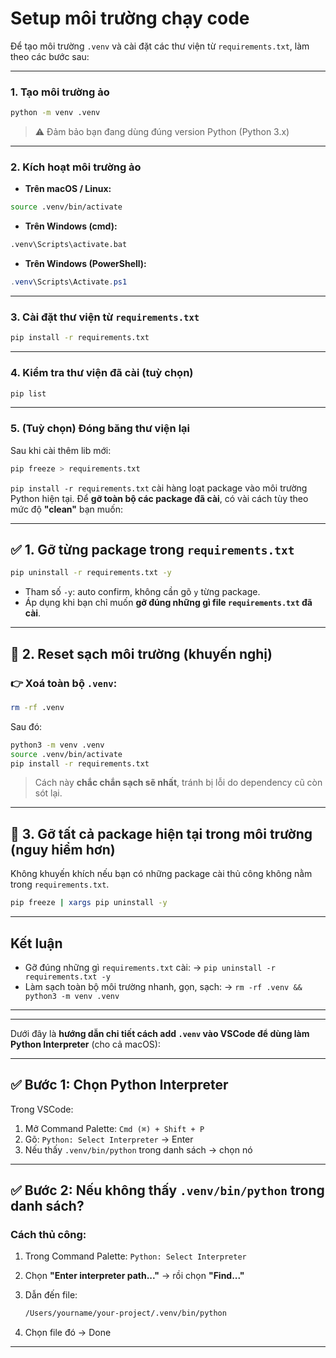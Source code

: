 # Setup môi trường chạy code

Để tạo môi trường `.venv` và cài đặt các thư viện từ `requirements.txt`, làm theo các bước sau:

---

### **1. Tạo môi trường ảo**

```bash
python -m venv .venv
```

> ⚠️ Đảm bảo bạn đang dùng đúng version Python (Python 3.x)

---

### **2. Kích hoạt môi trường ảo**

- **Trên macOS / Linux:**

```bash
source .venv/bin/activate
```

- **Trên Windows (cmd):**

```cmd
.venv\Scripts\activate.bat
```

- **Trên Windows (PowerShell):**

```powershell
.venv\Scripts\Activate.ps1
```

---

### **3. Cài đặt thư viện từ `requirements.txt`**

```bash
pip install -r requirements.txt
```

---

### **4. Kiểm tra thư viện đã cài (tuỳ chọn)**

```bash
pip list
```

---

### **5. (Tuỳ chọn) Đóng băng thư viện lại**

Sau khi cài thêm lib mới:

```bash
pip freeze > requirements.txt
```

`pip install -r requirements.txt` cài hàng loạt package vào môi trường Python hiện tại. Để **gỡ toàn bộ các package đã cài**, có vài cách tùy theo mức độ **"clean"** bạn muốn:

---

## ✅ **1. Gỡ từng package trong `requirements.txt`**

```bash
pip uninstall -r requirements.txt -y
```

- Tham số `-y`: auto confirm, không cần gõ `y` từng package.
- Áp dụng khi bạn chỉ muốn **gỡ đúng những gì file `requirements.txt` đã cài**.

---

## 🔁 **2. Reset sạch môi trường (khuyến nghị)**

### 👉 Xoá toàn bộ `.venv`:

```bash
rm -rf .venv
```

Sau đó:

```bash
python3 -m venv .venv
source .venv/bin/activate
pip install -r requirements.txt
```

> Cách này **chắc chắn sạch sẽ nhất**, tránh bị lỗi do dependency cũ còn sót lại.

---

## 🧪 **3. Gỡ tất cả package hiện tại trong môi trường (nguy hiểm hơn)**

Không khuyến khích nếu bạn có những package cài thủ công không nằm trong `requirements.txt`.

```bash
pip freeze | xargs pip uninstall -y
```

---

## Kết luận

- Gỡ đúng những gì `requirements.txt` cài:
  → `pip uninstall -r requirements.txt -y`
- Làm sạch toàn bộ môi trường nhanh, gọn, sạch:
  → `rm -rf .venv && python3 -m venv .venv`

---

---

Dưới đây là **hướng dẫn chi tiết cách add `.venv` vào VSCode để dùng làm Python Interpreter** (cho cả macOS):

---

## ✅ **Bước 1: Chọn Python Interpreter**

Trong VSCode:

1. Mở Command Palette: `Cmd (⌘) + Shift + P`
2. Gõ: `Python: Select Interpreter` → Enter
3. Nếu thấy `.venv/bin/python` trong danh sách → chọn nó

---

## ✅ **Bước 2: Nếu không thấy `.venv/bin/python` trong danh sách?**

### Cách thủ công:

1. Trong Command Palette: `Python: Select Interpreter`
2. Chọn **"Enter interpreter path..."** → rồi chọn **"Find..."**
3. Dẫn đến file:

   ```bash
   /Users/yourname/your-project/.venv/bin/python
   ```

4. Chọn file đó → Done

---
